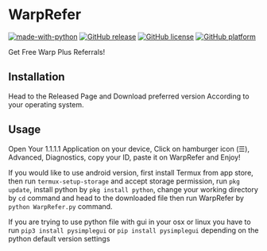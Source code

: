 # WarpRefer
[![made-with-python](https://img.shields.io/badge/Made%20with-Python-blue)](https://www.python.org/)
[![GitHub release](https://img.shields.io/badge/Version-2.1.0-Yellow)](https://github.com/AshkanRafiee/WarpRefer/releases/)
[![GitHub license](https://img.shields.io/badge/license-GPL--3.0-Red)](https://github.com/AshkanRafiee/WarpRefer/blob/master/LICENSE)
[![GitHub platform](https://img.shields.io/badge/Platform-cross--platform-brown)](https://github.com/AshkanRafiee/WarpRefer/releases/)

Get Free Warp Plus Referrals!
## Installation
Head to the Released Page and Download preferred version According to your operating system. 
## Usage
Open Your 1.1.1.1 Application on your device, Click on hamburger icon (☰), Advanced, Diagnostics, copy your ID, paste it on WarpRefer and Enjoy!

If you would like to use android version, first install Termux from app store, then run ```termux-setup-storage``` and accept storage permission, run ```pkg update```, install python by ```pkg install python```, change your working directory by ```cd``` command and head to the downloaded file then run WarpRefer by ```python WarpRefer.py``` command.

If you are trying to use python file with gui in your osx or linux you have to run ```pip3 install pysimplegui``` or ```pip install pysimplegui``` depending on the python default version settings

